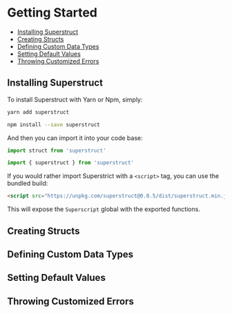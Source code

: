 
# Getting Started

- [Installing Superstruct](#installing-superstruct)
- [Creating Structs](#creating-structs)
- [Defining Custom Data Types](#defining-custom-data-types)
- [Setting Default Values](#setting-default-values)
- [Throwing Customized Errors](#throwing-customized-errors)

## Installing Superstruct

To install Superstruct with Yarn or Npm, simply:

```bash
yarn add superstruct
```
```bash
npm install --save superstruct
```

And then you can import it into your code base:

```js
import struct from 'superstruct'
```
```js
import { superstruct } from 'superstruct'
```

If you would rather import Superstrict with a `<script>` tag, you can use the bundled build:

```html
<script src="https://unpkg.com/superstruct@0.0.5/dist/superstruct.min.js"></script>
```

This will expose the `Superscript` global with the exported functions.


## Creating Structs




## Defining Custom Data Types

## Setting Default Values

## Throwing Customized Errors
